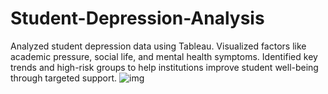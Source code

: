 # Student-Depression-Analysis
Analyzed student depression data using Tableau. Visualized factors like academic pressure, social life, and mental health symptoms. Identified key trends and high-risk groups to help institutions improve student well-being through targeted support.
![img](https://github.com/user-attachments/assets/4007b2c0-6b35-48e0-8548-9ce0b02a66ff)
